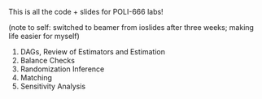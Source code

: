 This is all the code + slides for POLI-666 labs! 

(note to self: switched to beamer from ioslides after three weeks; making life easier for myself)

1. DAGs, Review of Estimators and Estimation
2. Balance Checks 
3. Randomization Inference
4. Matching
5. Sensitivity Analysis

